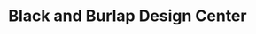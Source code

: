 ---
title: "Black and Burlap Design Center"
url: /superior/black-and-burlap-design-center/
shop: flooring
---